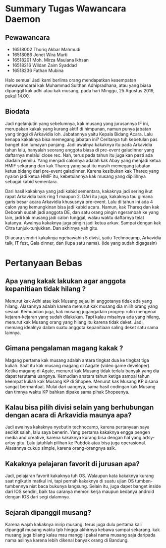 # Summary Tugas Wawancara Daemon

## Pewawancara
- 16518002 Thoriq Akbar Mahmudi
- 16518086 Jonet Wira Murti
- 16518201 Moh. Mirza Maulana Ikhsan
- 16518216 Wildan Zaim Syaddad
- 16518236 Fathan Mubina

Halo semua! Jadi kami berlima orang mendapatkan kesempatan mewawancarai kak Muhammad Sulthan Adhipradhana, atau yang biasa dipanggil 
kak adhi atau kak musang, pada hari Minggu, 25 Agustus 2019, pukul 14.00.


## Biodata
  Jadi ngelanjutin yang sebelumnya, kak musang yang jurusannya IF ini, merupakan kakak yang kurang aktif di himpunan, namun punya jabatan yang tinggi di Arkavidia loh. Jabatannya yaitu Kepala Bidang Acara. Lalu kenapa kakaknya bisa memegang jabatan ini? Ceritanya tuh kebetulan pas banget dan lumayan panjang. Jadi awalnya kakaknya itu pada Arkavidia tahun lalu, hanyalah seorang anggota biasa di pre-event galadinner yang daftarnya melalui close rec. Nah, terus pada tahun itu juga kan pasti ada diadain pemilu. Yang menjadi calonnya adalah kak Abay yang menjadi ketua HMIF sekarang dan kak Thareq yang saat itu masih memegang jabatan ketua bidang dari pre-event galadinner. Karena kesibukan kak Thareq yang nyalon jadi ketua HMIF itu, kebetulannya kak musang yang dipilihnya sebagai kabid sementara. 
  
  Dari hasil kakaknya yang jadi kabid sementara, kakaknya jadi sering ikut rapat Arkavidia baik ring 1 maupun 2. DAri itu juga, kakaknya tau gimana garis besar acara Arkavidia khususnya pre-event. Lalu di tahun ini ada 4 calon yang kemungkinan bisa jadi kabid acara. Namun, kak Thareq dan kak Deborah sudah jadi anggota DE, dan satu orang pingin ngerambah ke yang lain, jadi kak musang jadi calon tunggal, walau waktu daftarnya telat katanya. Awalnya kakaknya juga pingin jadi ketua arkav. Sampai dengan kak Citra tunjuk-tunjukkan. Dan akhirnya yah gitu.
  
  Di acara sendiri kakaknya ngebawahin 5 divisi, yaitu Technocamp, Arkavidia talk, IT fest, Gala dinner, dan (lupa satu nama). (ide yang sudah digagasin)

# Pertanyaan Bebas
## Apa yang kakak lakukan agar anggota kepanitiaan tidak hilang ?
   Menurut kak Adhi atau kak Musang sejau ini anggotanya tidak ada yang hilang. Alasannya adalah karena menurut kak musang dia milih orang yang sesuai. Kemuadian juga, kak musang jugangadain progrep rutin mengenai kejaran-kejaran yang sudah dilakukan. Tapi kalau misalnya ada yang hilang, menurut kak Musang orang yang hilang itu karena tidak deket. Jadi, memang idealnya dalam suatu anggota kepanitiaan saling deket satu sama lainnya.

## Gimana pengalaman magang kakak ?
   Magang pertama kak musang adalah antara tingkat dua ke tingkat tiga kuliah. Saat itu kak musang magang di Aagate (video game developer).
   Ketika magang di Agate, menurut kak Musang tidak terlalu banyak yang dia dapat terutama uangnya. Kemudian anatara tahun ketiga sampai
tahun keempat kuliah kak Musang KP di Shopee. Menurut kak Musang KP disana sangat bermanfaat. Mulai dari uangnya, sama hasil codingan kak Musang dan timnya waktu KP bahkan dipake sama pihak Shopeenya.

## Kalau bisa pilih divisi selain yang berhubungan dengan acara di Arkavidia maunya apa?
  Jadi awalnya kakaknya nyebutin technocamp, karena pertanyaan saya sedikit salah, lalu saya benerin. Yang pertama  kakaknya engga pengen media and creative, karena kakaknya kurang bisa dengan hal yang artsy-artsy gitu. Lalu jatuhlah pilihan ke Pubdok atau bisa juga operasional. Alasannya cukup simple, karena orang-orangnya asik.
  
## Kakaknya pelajaran favorit di jurusan apa?
  Jadi, pelajaran favorit kakaknya tuh OS. Walaupun kata kakaknya kurang saat ngikutin matkul ini, tapi pernah kakaknya di suatu ujian OS tumben-tumbennya niat baca bukunya langsung. Selain itu, juga dapet banget inside dari IOS sendiri, baik tau caranya memori kerja maupun bedanya android dengan IOS dari segi dalamnya.
  
## Sejarah dipanggil musang?
  Karena wajah kakaknya mirip musang. terus juga dulu pertama kali dipanggil musang waktu tpb hingga akhirnya kebawa sampai sekarang. kak musang juga bilang kalau mau manggil pakai nama musang saja daripada nama aslinya karena lebih dikenal banyak orang di Bandung. 
  
  
  
  
  
  
  
  
  
  
  



   


